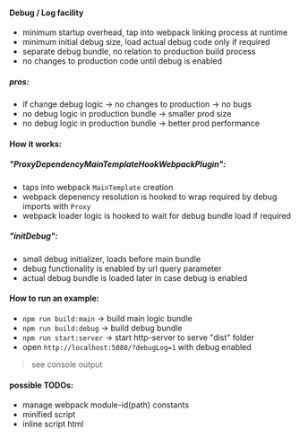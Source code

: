 #### Debug / Log facility

* minimum startup overhead, tap into webpack linking process at runtime
* minimum initial debug size, load actual debug code only if required
* separate debug bundle, no relation to production build process
* no changes to production code until debug is enabled

##### pros:

* if change debug logic -> no changes to production -> no bugs
* no debug logic in production bundle -> smaller prod size
* no debug logic in production bundle -> better prod performance

#### How it works:

##### "ProxyDependencyMainTemplateHookWebpackPlugin":
* taps into webpack `MainTemplate` creation
* webpack depenency resolution is hooked to wrap required by debug imports with `Proxy`
* webpack loader logic is hooked to wait for debug bundle load if required

##### "initDebug":
* small debug initializer, loads before main bundle
* debug functionality is enabled by url query parameter
* actual debug bundle is loaded later in case debug is enabled

#### How to run an example:
* `npm run build:main` -> build main logic bundle
* `npm run build:debug` -> build debug bundle
* `npm run start:server` -> start http-server to serve "dist" folder
* open `http://localhost:5080/?debugLog=1` with debug enabled
> see console output

#### possible TODOs:
* manage webpack module-id(path) constants
* minified script
* inline script html
